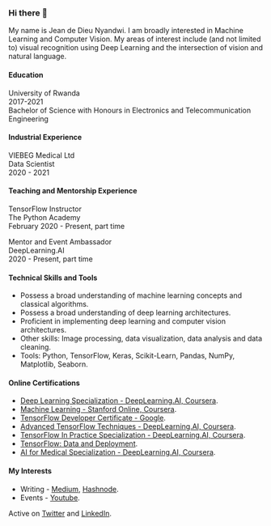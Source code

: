 ### Hi there 👋

My name is Jean de Dieu Nyandwi. I am broadly interested in Machine Learning and Computer Vision. My areas of interest include (and not limited to) visual recognition using Deep Learning and the intersection of vision and natural language. 

<!-- 
##Hide

* I actively write about Machine Learning at my [blog](https://jeande.tech) and [Medium](https://jeande.medium.com).
* I facilitate learners taking DeepLearning.AI specializations as a mentor
* I host PIE & AI Kigali meetups in partnership with [DeepLearning.AI](https://deeplearning.ai) - Recordings are available [here](https://www.youtube.com/channel/UCSPFIgLyc2t-pNim-CdyBNQ/videos).
* I write about machine learning ideas on [Twitter](https://twitter.com/Jeande_d) and [LinkedIn](https://www.linkedin.com/in/nyandwi/). 
* I am currently working on educational content!

 -->
 
#### Education

University of Rwanda \
2017-2021 \
Bachelor of Science with Honours in Electronics and Telecommunication Engineering

#### Industrial Experience

VIEBEG Medical Ltd \
Data Scientist \
2020 - 2021 

#### Teaching and Mentorship Experience

TensorFlow Instructor \
The Python Academy \
February 2020 - Present, part time

Mentor and Event Ambassador \
DeepLearning.AI \
2020 - Present, part time


#### Technical Skills and Tools

* Possess a broad understanding of machine learning concepts and classical algorithms.
* Possess a broad understanding of deep learning architectures.
* Proficient in implementing deep learning and computer vision architectures.
* Other skills: Image processing, data visualization, data analysis and data cleaning.
* Tools: Python, TensorFlow, Keras, Scikit-Learn, Pandas, NumPy, Matplotlib, Seaborn.


#### Online Certifications

* [Deep Learning Specialization - DeepLearning.AI, Coursera](https://github.com/Nyandwi/nyandwi/blob/main/professional%20certificates/Jean%20-%20Deep%20Learning%20Specialization.pdf).
* [Machine Learning - Stanford Online, Coursera](https://github.com/Nyandwi/nyandwi/blob/main/professional%20certificates/Jean%20-%20Machine%20Learning%20Stanford.pdf).
* [TensorFlow Developer Certificate - Google](https://github.com/Nyandwi/nyandwi/blob/main/professional%20certificates/Jean%20-%20TensorFlow%20Developer%20Certificate.pdf).
* [Advanced TensorFlow Techniques - DeepLearning.AI, Coursera](https://github.com/Nyandwi/nyandwi/blob/main/professional%20certificates/Jean%20-%20TensorFlow%20Advanced.pdf).
* [TensorFlow In Practice Specialization - DeepLearning.AI, Coursera](https://github.com/Nyandwi/nyandwi/blob/main/professional%20certificates/Jean%20-%20DeepLearning.AI%20TensorFlow.pdf).
* [TensorFlow: Data and Deployment](https://github.com/Nyandwi/nyandwi/blob/main/professional%20certificates/Jean%20-%20TF%20Specialization%20Certificate.pdf).
* [AI for Medical Specialization - DeepLearning.AI, Coursera](https://github.com/Nyandwi/nyandwi/blob/main/professional%20certificates/Jean%20-%20AI%20for%20Medicine%20Specialization.pdf).

#### My Interests

* Writing - [Medium](https://jeande.medium.com), [Hashnode](https://jeande.tech).
* Events - [Youtube](https://www.youtube.com/channel/UCSPFIgLyc2t-pNim-CdyBNQ/videos).

Active on [Twitter](https://twitter.com/Jeande_d) and [LinkedIn](https://www.linkedin.com/in/nyandwi/). 
